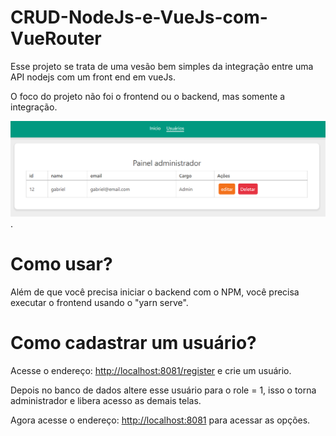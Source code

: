 # CRUD-NodeJs-e-VueJs-com-VueRouter

Esse projeto se trata de uma vesão bem simples da integração entre uma API nodejs com um front end em vueJs.

O foco do projeto não foi o frontend ou o backend, mas somente a integração.

![Imagem da integração](imagem.png).

# Como usar?
Além de que você precisa iniciar o backend com o NPM, você precisa executar o frontend usando o "yarn serve".

# Como cadastrar um usuário?
Acesse o endereço:
[http://localhost:8081/register](http://localhost:8081/register) e crie um usuário.

Depois no banco de dados altere esse usuário para o role = 1, isso o torna administrador e libera acesso as demais telas.

Agora acesse o endereço:
[http://localhost:8081](http://localhost:8081) para acessar as opções.
